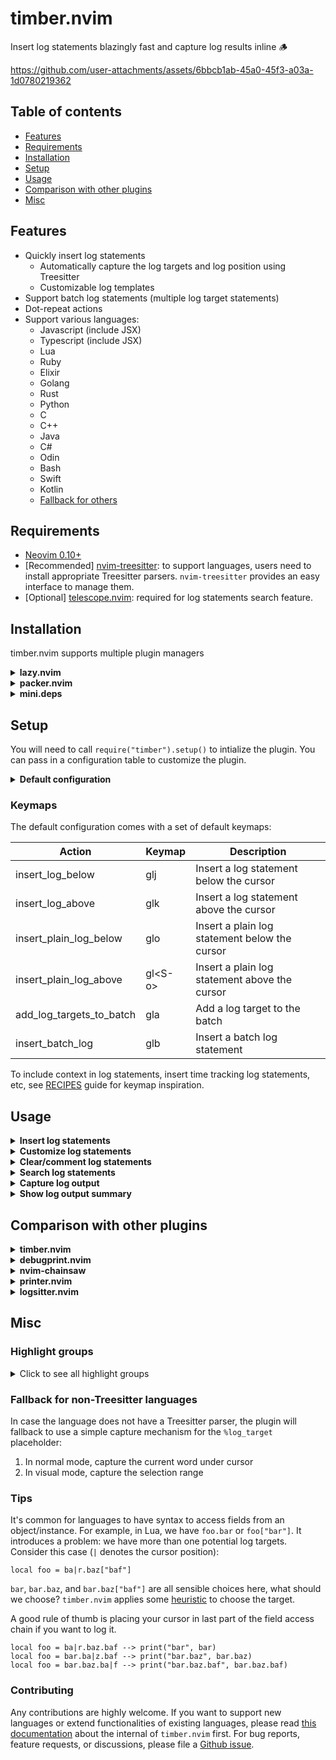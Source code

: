 # timber.nvim

Insert log statements blazingly fast and capture log results inline 🪵

https://github.com/user-attachments/assets/6bbcb1ab-45a0-45f3-a03a-1d0780219362

## Table of contents

- [Features](#features)
- [Requirements](#requirements)
- [Installation](#installation)
- [Setup](#setup)
- [Usage](#usage)
- [Comparison with other plugins](#comparison-with-other-plugins)
- [Misc](#misc)

## Features

- Quickly insert log statements
  - Automatically capture the log targets and log position using Treesitter
  - Customizable log templates
- Support batch log statements (multiple log target statements)
- Dot-repeat actions
- Support various languages:
  - Javascript (include JSX)
  - Typescript (include JSX)
  - Lua
  - Ruby
  - Elixir
  - Golang
  - Rust
  - Python
  - C
  - C++
  - Java
  - C#
  - Odin
  - Bash
  - Swift
  - Kotlin
  - [Fallback for others](#fallback-for-non-treesitter-languages)

## Requirements

- [Neovim 0.10+](https://github.com/neovim/neovim/releases)
- [Recommended] [nvim-treesitter](https://github.com/nvim-treesitter/nvim-treesitter): to support languages, users need to install appropriate Treesitter parsers. `nvim-treesitter` provides an easy interface to manage them.
- [Optional] [telescope.nvim](https://github.com/nvim-telescope/telescope.nvim): required for log statements search feature.

## Installation

timber.nvim supports multiple plugin managers

<details>
<summary><strong>lazy.nvim</strong></summary>

```lua
{
    "Goose97/timber.nvim",
    version = "*", -- Use for stability; omit to use `main` branch for the latest features
    event = "VeryLazy",
    config = function()
        require("timber").setup({
            -- Configuration here, or leave empty to use defaults
        })
    end
}
```
</details>

<details>
<summary><strong>packer.nvim</strong></summary>

```lua
use({
    "Goose97/timber.nvim",
    tag = "*", -- Use for stability; omit to use `main` branch for the latest features
    config = function()
        require("timber").setup({
            -- Configuration here, or leave empty to use defaults
        })
    end
})
```
</details>

<details>
<summary><strong>mini.deps</strong></summary>

```lua
local MiniDeps = require("mini.deps");

MiniDeps.add({
    source = "Goose97/timber.nvim",
})

require("timber").setup({
    -- Configuration here, or leave empty to use defaults
})
```
</details>

## Setup

You will need to call `require("timber").setup()` to intialize the plugin. You can pass in a configuration table to customize the plugin.

<details>
<summary><strong>Default configuration</strong></summary>

```lua
{
    log_templates = {
        default = {
            -- Templates with auto_import: when inserting a log statement, the import line is inserted automatically
            -- Applies to batch log statements as well
            -- javascript = {
            --   [[logger.info('hello world')]],
            --   auto_import = [[const logger = require('pino')()]]
            -- }
            javascript = [[console.log("%log_target", %log_target)]],
            typescript = [[console.log("%log_target", %log_target)]],
            jsx = [[console.log("%log_target", %log_target)]],
            tsx = [[console.log("%log_target", %log_target)]],
            lua = [[print("%log_target", %log_target)]],
            ruby = [[puts("%log_target #{%log_target}")]],
            elixir = [[IO.inspect(%log_target, label: "%log_target")]],
            go = [[log.Printf("%log_target: %v\n", %log_target)]],
            rust = [[println!("%log_target: {:#?}", %log_target);]],
            python = [[print(f"{%log_target=}")]],
            c = [[printf("%log_target: %s\n", %log_target);]],
            cpp = [[std::cout << "%log_target: " << %log_target << std::endl;]],
            java = [[System.out.println("%log_target: " + %log_target);]],
            c_sharp = [[Console.WriteLine($"%log_target: {%log_target}");]],
            odin = [[fmt.printfln("%log_target: %v", %log_target)]],
            swift = [[print("%log_target:", %log_target)]],
            kotlin = [[println("%log_target: ${%log_target}")]],
        },
        plain = {
            javascript = [[console.log("%insert_cursor")]],
            typescript = [[console.log("%insert_cursor")]],
            jsx = [[console.log("%insert_cursor")]],
            tsx = [[console.log("%insert_cursor")]],
            lua = [[print("%insert_cursor")]],
            ruby = [[puts("%insert_cursor")]],
            elixir = [[IO.puts(%insert_cursor)]],
            go = [[log.Printf("%insert_cursor")]],
            rust = [[println!("%insert_cursor");]],
            python = [[print(f"%insert_cursor")]],
            c = [[printf("%insert_cursor \n");]],
            cpp = [[std::cout << "%insert_cursor" << std::endl;]],
            java = [[System.out.println("%insert_cursor");]],
            c_sharp = [[Console.WriteLine("%insert_cursor");]],
            odin = [[fmt.println("%insert_cursor")]],
            swift = [[print("%insert_cursor")]],
            kotlin = [[println("%insert_cursor")]],
        },
    },
    batch_log_templates = {
        default = {
            javascript = [[console.log({ %repeat<"%log_target": %log_target><, > })]],
            typescript = [[console.log({ %repeat<"%log_target": %log_target><, > })]],
            jsx = [[console.log({ %repeat<"%log_target": %log_target><, > })]],
            tsx = [[console.log({ %repeat<"%log_target": %log_target><, > })]],
            lua = [[print(string.format("%repeat<%log_target=%s><, >", %repeat<%log_target><, >))]],
            ruby = [[puts("%repeat<%log_target: #{%log_target}><, >")]],
            elixir = [[IO.inspect({ %repeat<%log_target><, > })]],
            go = [[log.Printf("%repeat<%log_target: %v><, >\n", %repeat<%log_target><, >)]],
            rust = [[println!("%repeat<%log_target: {:#?}><, >", %repeat<%log_target><, >);]],
            python = [[print(f"%repeat<{%log_target=}><, >")]],
            c = [[printf("%repeat<%log_target: %s><, >\n", %repeat<%log_target><, >);]],
            cpp = [[std::cout %repeat<<< "%log_target: " << %log_target>< << "\n  " > << std::endl;]],
            java = [[System.out.printf("%repeat<%log_target=%s><, >%n", %repeat<%log_target><, >);]],
            c_sharp = [[Console.WriteLine($"%repeat<%log_target: {%log_target}><, >");]],
            odin = [[fmt.printfln("%repeat<%log_target: %v><, >", %repeat<%log_target><, >)]],
            swift = [[print("%repeat<%log_target: %log_target><, >")]],
            kotlin = [[println("%repeat<%log_target=${%log_target}><, >")]],
        },
    },
    template_placeholders = {
        filename = function()
          return vim.fn.expand("%:t")
        end,
        -- Custom placeholder. For example, this can be used in log templates as %truncated_line
        -- truncated_line = function(ctx)
        --   local line = ctx.log_target:start()
        --   return nvim_buf_get_lines(0, line - 1, line, false)[1]:sub(1, 16)
        -- end,
    },
    -- The string to search for when deleting or commenting log statements
    -- Can be used in log templates as %log_marker placeholder
    log_marker = "🪵",
    -- Controls the flash highlight
    highlight = {
        -- After a log statement is inserted
        on_insert = true,
        -- After a log target is added to a batch
        on_add_to_batch = true,
        -- After a log entry is shown/jumped to in the summary panel
        on_summary_show_entry = true,
        -- The duration of the flash highlight
        duration = 500,
    },
    keymaps = {
        -- Set to false to disable the default keymap for specific actions
        -- insert_log_below = false,
        insert_log_below = "glj",
        insert_log_above = "glk",
        insert_plain_log_below = "glo",
        insert_plain_log_above = "gl<S-o>",
        insert_batch_log = "glb",
        add_log_targets_to_batch = "gla",
        insert_log_below_operator = "g<S-l>j",
        insert_log_above_operator = "g<S-l>k",
        insert_batch_log_operator = "g<S-l>b",
        add_log_targets_to_batch_operator = "g<S-l>a",
    },
    -- Set to false to disable all default keymaps
    default_keymaps_enabled = true,
    log_watcher = {
        enabled = false,
        sources = {},
        -- The length of the preview snippet display as extmarks
        preview_snippet_length = 32,
    },
    log_summary = {
        -- Keymaps for the summary window
        keymaps = {
            -- Set to false to disable the default keymap for specific actions
            -- show_entry = false,
            show_entry = "<CR>",
            jump_to_entry = "o",
            next_entry = "]]",
            prev_entry = "[[",
            close = "q",
        },
        -- Set to false to disable all default keymaps in the summary window
        default_keymaps_enabled = true,
        -- Customize the summary window
        win = {
            -- Control the width of the summary window
            -- They can be a single integer (number of columns)
            -- or a float from 0 to 1 (percentage of the current window width e.g. 0.4 for 40%)
            -- or an array of mixed types
            -- width = {60, 0.4} means "the lesser of 60 columns and 40% of the current window width"
            width = { 60, 0.4 },
            -- Determines where the summary window will be opened: left, right
            position = "left",
            -- Customize the window options
            opts = {},
        },
    },
}
```

</details>

### Keymaps

The default configuration comes with a set of default keymaps:

| Action | Keymap | Description |
| -      | -      | -           |
| insert_log_below | glj | Insert a log statement below the cursor |
| insert_log_above | glk | Insert a log statement above the cursor |
| insert_plain_log_below | glo | Insert a plain log statement below the cursor |
| insert_plain_log_above | gl\<S-o\> | Insert a plain log statement above the cursor |
| add_log_targets_to_batch | gla | Add a log target to the batch |
| insert_batch_log | glb | Insert a batch log statement |

To include context in log statements, insert time tracking log statements, etc, see [RECIPES](https://github.com/Goose97/timber.nvim/blob/main/doc/RECIPES.md#advanced-logging-use-cases) guide for keymap inspiration.

## Usage

<details>
<summary><strong>Insert log statements</strong></summary>

There are two kinds of log statements:

1. Single log statements: log statements that may or may not capture single log target
2. Batch log statements: log statements that capture multiple log targets

These examples use the default configuration. The `|` denotes the cursor position.

```help
    Old text                    Command         New text
    --------------------------------------------------------------------------------------------
    local str = "H|ello"        glj             local str = "Hello"
                                                print("str", str)
    --------------------------------------------------------------------------------------------
    foo(st|r)                   glk             print("str", str)
                                                foo(str)
    --------------------------------------------------------------------------------------------
    foo(st|r, num)              vi(glb          foo(str, num)
                                                print(string.format("str=%s, num=%s", str, num))
```

</details>

<details>
<summary><strong>Customize log statements</strong></summary>

The content of the log statement can be customized via templates. `timber.nvim` supports some special placeholders which will be replaced after inserting:

- `%log_target`: the log target text
- `%line_number`: the line number of the log target
- `%filename`: the name of the current file

```lua
local opts = {
    log_templates = {
        default = {
            lua = [[print("LOG %log_target ON LINE %filename:%line_number", %log_target)]],
        },
    },
}

require("timber").setup(opts)
```

Out of the box, `timber.nvim` provides [default templates](https://github.com/Goose97/timber.nvim/blob/main/lua/timber/config.lua) for all supported languages.

</details>

<details>
<summary><strong>Clear/comment log statements</strong></summary>

To use these features, you need to configure `log_marker`. The default is 🪵. This `log_marker` will be search/grep to find the log statement lines. Make sure to include it in your log templates. A convenient way to do it is using the `%log_marker` placeholder:

```lua

opts = {
    log_templates = {
        default = {
            lua = [[print("%log_marker " .. %log_target)]],
        },
    },
    log_marker = "🪵", -- Or any other string, e.g: MY_LOG
}
```

Clear all log statements in the current buffer:

```lua
require("timber.actions").clear_log_statements({ global = false })
```

or comment all log statements in the current buffers (call this again will uncomment them):

```lua
require("timber.actions").toggle_comment_log_statements({ global = false })
```

Use `global = true` to perform the action on all files. `timber.nvim` use grep to find all log statements in your project. For this to work, you need to make sure your `grepprg` is suitable. The search comand will be invoked as: `<grepprg> <log_marker>`. These are some recommendations, ranking from most to least recommended:

```lua
vim.o.grepprg = "rg --vimgrep --no-heading --smart-case" -- Use ripgrep
vim.o.grepprg = "git grep --line-number --column" -- Use git
vim.o.grepprg = "grep --line-number --with-filename -R --exclude-dir=.git" -- Use grep
```

</details>

<details>
<summary><strong>Search log statements</strong></summary>

Similar to clear/comment log statements feature, you need to configure `log_marker`. `timber.nvim` uses `telescope.nvim` to search log statements:

```lua
require("timber.actions").search_log_statements()
```
</details>

<details>
<summary><strong>Capture log output</strong></summary>

`timber.nvim` can monitor multiple sources and capture the log output. For example, a common use case is to capture the log output from a test runner or from a log file.

Here's an example configuration:

```lua
require("timber").setup({
    log_templates = {
        default = {
            lua = [[print("%watcher_marker_start" .. %log_target .. "%watcher_marker_end")]],
        },
    },
    log_watcher = {
        enabled = true,
        -- A table of source id and source configuration
        sources = {
            log_file = {
                type = "filesystem",
                name = "Log file",
                path = "/tmp/debug.log",
            },
            neotest = {
                -- Test runner
                type = "neotest",
                name = "Neotest",
            },
        },
    }
})

-- Configure neotest consumer if source neotest is used
require("neotest").setup({
    consumers = {
        timber = require("timber.watcher.sources.neotest").consumer,
    },
})
```

The configuration does two things:

1. It adds the watcher marker placeholders to the log template. These markers help us extract the log results from the sources. For example, the log statement can print to stdout something like this: `🪵ZGH|Hello World|ZGH`. Notice the log content `Hello World` flanked by two markers.
2. It enables the log watcher and configures the log watcher to monitor two sources: a file and the [neotest](https://github.com/nvim-neotest/neotest) test run output.

After the log results are captured, a snippet of the log result will be displayed inline next to the log statement. You can also see the full log content inside a floating window using `require("timber.buffers").open_float()`

![image](https://github.com/user-attachments/assets/e2ea2765-f43d-4ca2-91b5-a02d07f9a4ce)

See how to setup syntax highlighting for the float buffer in [RECIPES](https://github.com/Goose97/timber.nvim/blob/main/doc/RECIPES.md#pretty-captured-log-buffer).

</details>

<details>
<summary><strong>Show log output summary</strong></summary>

You can view the captured log output in a split window:

```lua
require("timber.summary").open({ focus = true })
```

https://github.com/user-attachments/assets/469cd456-f4a3-4d20-833c-ea1be908776c

The summary window will show all captured log entries in chronological order. You can view or jump to the log statement line using `o` or `<CR>` with the default mappings.

The summary window has the following keymaps:

| Action | Keymap | Description |
| -      | -      | -           |
| show_entry | \<CR\> | Show the buffer contains the log entry |
| jump_to_entry | o | Same as show_entry, but also move cursor to the location |
| next_entry | ]] | Jump to next log entry in the summary window |
| prev_entry | [[ | Jump to prev log entry in the summary window |
| close | q | Close the summary window |
| show_help | ? | Show the keymaps for the summary window |

</details>

## Comparison with other plugins

<details>
<summary><strong>timber.nvim</strong></summary>

- Pros:
    - Capture log target using Treesitter. This makes inserting log statements more accurate.

    ```lua
    if (
        foo > bar and
        -- print("foo", foo) - ❌ Non-Treesitter plugin will insert here
        bar > baz
    ) then
        -- print("foo", foo) - ✅ timber.nvim will insert here
    end
    ```

    - Insert multiple log statements at once using visual mode
    - Capture multiple log targets in a single statement. This makes log output more readable and organized.
    - Can capture log output and display it inline or in a floating window

- Cons:
    - Treesitter requires hand-written queries for each languages. It does not support all languages out of the box.
    - Must install Treesitter parser for each language

</details>

<details>
<summary><strong>debugprint.nvim</strong></summary>

[Repo](https://github.com/andrewferrier/debugprint.nvim)

- More mature plugin: support more languages and has fallback heuristic for non-supported languages.
- Has more features: prompt users to choose expressions to print, print in insert mode
- Logging mechanism does not use Treesitter as much as timber.nvim

</details>

<details>
<summary><strong>nvim-chainsaw</strong></summary>

[Repo](https://github.com/chrisgrieser/nvim-chainsaw)

- Comes with many built-in commands: objectLog, typeLog, assertLog, etc
- Logging mechanism does not use Treesitter as much as timber.nvim

</details>

<details>
<summary><strong>printer.nvim</strong></summary>

[Repo](https://github.com/rareitems/printer.nvim)

- Support only `below` log position or put the log statement into yank register
- Does not use Treesitter to power log
</details>

<details>
<summary><strong>logsitter.nvim</strong></summary>

[Repo](https://github.com/gaelph/logsitter.nvim)

- Use Treesitter to power log
- Limited support for languages: only Javascript like, Golang, Lua, Python, Swift
- Log statements customization is limited: can only specify the log prefix and separator
</details>


## Misc

### Highlight groups

<details>
<summary>Click to see all highlight groups</summary>

<!-- hl_start -->

| Highlight Group | Default Group | Description |
| ----------------------------- | ----------------------- | ------------------------------ |
| **Timber.Insert** | _Search_ | Flash highlight when insert log statements |
| **Timber.AddToBatch** | _Search_ | Flash highlight when add log targets to batch |
| **Timber.LogStatement** | _none_ | Log statement line |
| **Timber.LogPlaceholderSnippet** | _DiagnosticVirtualTextInfo_ | Captured log output snippet |
| **Timber.LogPlaceholderTime** | _none_ | Captured log output time |
| **Timber.FloatingWindowEntrySeparator** | _FloatBorder_ | Horizontal separator between entries in the floating window |
| **Timber.SummaryEntryHeader** | _none_ | Entry header in the summary window |
| **Timber.SummaryEntryBodyHighlighted** | _PmenuSel_ | Highlighted entry body in the summary window |
| **Timber.SummaryJumpToLine** | _Search_ | Flash highlight when jump to line in the summary window |

<!-- hl_end -->

</details>

### Fallback for non-Treesitter languages

In case the language does not have a Treesitter parser, the plugin will fallback to use a simple capture mechanism for the `%log_target` placeholder:

1. In normal mode, capture the current word under cursor
2. In visual mode, capture the selection range

### Tips

It's common for languages to have syntax to access fields from an object/instance. For example, in Lua, we have `foo.bar`
or `foo["bar"]`. It introduces a problem: we have more than one potential log targets. Consider this case (`|` denotes
the cursor position):

  ```
  local foo = ba|r.baz["baf"]
  ```

`bar`, `bar.baz`, and `bar.baz["baf"]` are all sensible choices here, what should we choose? `timber.nvim` applies some
[heuristic](https://github.com/Goose97/timber.nvim/blob/main/doc/HOW-IT-WORKS.md#Heuristic) to choose the target.

A good rule of thumb is placing your cursor in last part of the field access chain if you want to log it.

```
local foo = ba|r.baz.baf --> print("bar", bar)
local foo = bar.ba|z.baf --> print("bar.baz", bar.baz)
local foo = bar.baz.ba|f --> print("bar.baz.baf", bar.baz.baf)
```

### Contributing

Any contributions are highly welcome. If you want to support new languages or extend functionalities of existing languages,
please read [this documentation](https://github.com/Goose97/timber.nvim/blob/main/doc/HOW-IT-WORKS.md) about the internal of
`timber.nvim` first. For bug reports, feature requests, or discussions, please file a [Github issue](https://github.com/Goose97/timber.nvim/issues).
